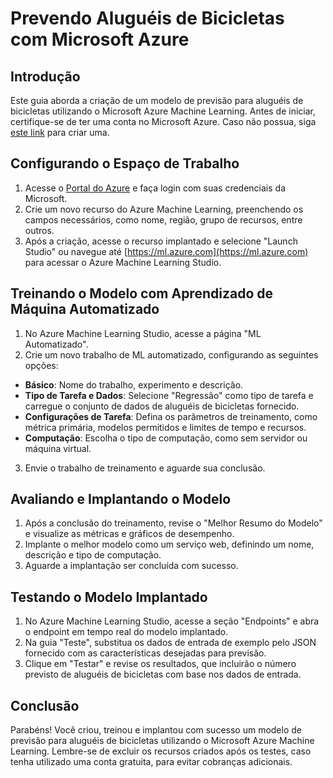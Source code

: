 # Prevendo Aluguéis de Bicicletas com Microsoft Azure

## Introdução

Este guia aborda a criação de um modelo de previsão para aluguéis de bicicletas utilizando o Microsoft Azure Machine Learning. Antes de iniciar, certifique-se de ter uma conta no Microsoft Azure. Caso não possua, siga [este link](https://azure.microsoft.com/pt-br/free/) para criar uma.

## Configurando o Espaço de Trabalho

1. Acesse o [Portal do Azure](https://portal.azure.com) e faça login com suas credenciais da Microsoft.
2. Crie um novo recurso do Azure Machine Learning, preenchendo os campos necessários, como nome, região, grupo de recursos, entre outros.
3. Após a criação, acesse o recurso implantado e selecione "Launch Studio" ou navegue até [https://ml.azure.com](https://ml.azure.com) para acessar o Azure Machine Learning Studio.

## Treinando o Modelo com Aprendizado de Máquina Automatizado

1. No Azure Machine Learning Studio, acesse a página "ML Automatizado".
2. Crie um novo trabalho de ML automatizado, configurando as seguintes opções:
  - **Básico**: Nome do trabalho, experimento e descrição.
  - **Tipo de Tarefa e Dados**: Selecione "Regressão" como tipo de tarefa e carregue o conjunto de dados de aluguéis de bicicletas fornecido.
  - **Configurações de Tarefa**: Defina os parâmetros de treinamento, como métrica primária, modelos permitidos e limites de tempo e recursos.
  - **Computação**: Escolha o tipo de computação, como sem servidor ou máquina virtual.
3. Envie o trabalho de treinamento e aguarde sua conclusão.

## Avaliando e Implantando o Modelo

1. Após a conclusão do treinamento, revise o "Melhor Resumo do Modelo" e visualize as métricas e gráficos de desempenho.
2. Implante o melhor modelo como um serviço web, definindo um nome, descrição e tipo de computação.
3. Aguarde a implantação ser concluída com sucesso.

## Testando o Modelo Implantado

1. No Azure Machine Learning Studio, acesse a seção "Endpoints" e abra o endpoint em tempo real do modelo implantado.
2. Na guia "Teste", substitua os dados de entrada de exemplo pelo JSON fornecido com as características desejadas para previsão.
3. Clique em "Testar" e revise os resultados, que incluirão o número previsto de aluguéis de bicicletas com base nos dados de entrada.

## Conclusão

Parabéns! Você criou, treinou e implantou com sucesso um modelo de previsão para aluguéis de bicicletas utilizando o Microsoft Azure Machine Learning. Lembre-se de excluir os recursos criados após os testes, caso tenha utilizado uma conta gratuita, para evitar cobranças adicionais.
